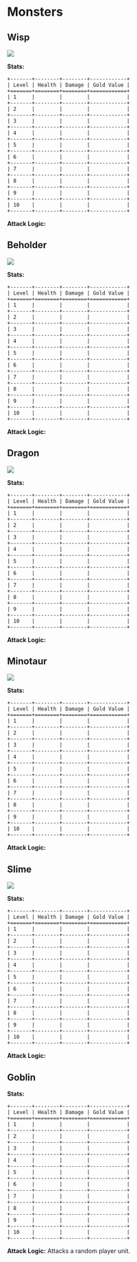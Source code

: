 # Monsters


## Wisp

![](https://github.com/jghibiki/Mini-MechMania-2017-2018/blob/master/game/visualizer/assets/thumbs/wisp.png?raw=true)

**Stats:**
```eval_rst
+-------+--------+--------+------------+
| Level | Health | Damage | Gold Value |
+=======+========+========+============+
| 1     |        |        |            |
+-------+--------+--------+------------+
| 2     |        |        |            |
+-------+--------+--------+------------+
| 3     |        |        |            |
+-------+--------+--------+------------+
| 4     |        |        |            |
+-------+--------+--------+------------+
| 5     |        |        |            |
+-------+--------+--------+------------+
| 6     |        |        |            |
+-------+--------+--------+------------+
| 7     |        |        |            |
+-------+--------+--------+------------+
| 8     |        |        |            |
+-------+--------+--------+------------+
| 9     |        |        |            |
+-------+--------+--------+------------+
| 10    |        |        |            |
+-------+--------+--------+------------+
```


**Attack Logic:**

## Beholder

![](https://github.com/jghibiki/Mini-MechMania-2017-2018/blob/master/game/visualizer/assets/thumbs/beholder.png?raw=true)

**Stats:**
```eval_rst
+-------+--------+--------+------------+
| Level | Health | Damage | Gold Value |
+=======+========+========+============+
| 1     |        |        |            |
+-------+--------+--------+------------+
| 2     |        |        |            |
+-------+--------+--------+------------+
| 3     |        |        |            |
+-------+--------+--------+------------+
| 4     |        |        |            |
+-------+--------+--------+------------+
| 5     |        |        |            |
+-------+--------+--------+------------+
| 6     |        |        |            |
+-------+--------+--------+------------+
| 7     |        |        |            |
+-------+--------+--------+------------+
| 8     |        |        |            |
+-------+--------+--------+------------+
| 9     |        |        |            |
+-------+--------+--------+------------+
| 10    |        |        |            |
+-------+--------+--------+------------+
```

**Attack Logic:**

## Dragon

![](https://github.com/jghibiki/Mini-MechMania-2017-2018/blob/master/game/visualizer/assets/thumbs/dragon.png?raw=true)

**Stats:**
```eval_rst
+-------+--------+--------+------------+
| Level | Health | Damage | Gold Value |
+=======+========+========+============+
| 1     |        |        |            |
+-------+--------+--------+------------+
| 2     |        |        |            |
+-------+--------+--------+------------+
| 3     |        |        |            |
+-------+--------+--------+------------+
| 4     |        |        |            |
+-------+--------+--------+------------+
| 5     |        |        |            |
+-------+--------+--------+------------+
| 6     |        |        |            |
+-------+--------+--------+------------+
| 7     |        |        |            |
+-------+--------+--------+------------+
| 8     |        |        |            |
+-------+--------+--------+------------+
| 9     |        |        |            |
+-------+--------+--------+------------+
| 10    |        |        |            |
+-------+--------+--------+------------+
```

**Attack Logic:**

## Minotaur

![](https://github.com/jghibiki/Mini-MechMania-2017-2018/blob/master/game/visualizer/assets/thumbs/minotaur.png?raw=true)

**Stats:**
```eval_rst
+-------+--------+--------+------------+
| Level | Health | Damage | Gold Value |
+=======+========+========+============+
| 1     |        |        |            |
+-------+--------+--------+------------+
| 2     |        |        |            |
+-------+--------+--------+------------+
| 3     |        |        |            |
+-------+--------+--------+------------+
| 4     |        |        |            |
+-------+--------+--------+------------+
| 5     |        |        |            |
+-------+--------+--------+------------+
| 6     |        |        |            |
+-------+--------+--------+------------+
| 7     |        |        |            |
+-------+--------+--------+------------+
| 8     |        |        |            |
+-------+--------+--------+------------+
| 9     |        |        |            |
+-------+--------+--------+------------+
| 10    |        |        |            |
+-------+--------+--------+------------+
```

**Attack Logic:**

## Slime

![](https://github.com/jghibiki/Mini-MechMania-2017-2018/blob/master/game/visualizer/assets/thumbs/slime.png?raw=true)

**Stats:**
```eval_rst
+-------+--------+--------+------------+
| Level | Health | Damage | Gold Value |
+=======+========+========+============+
| 1     |        |        |            |
+-------+--------+--------+------------+
| 2     |        |        |            |
+-------+--------+--------+------------+
| 3     |        |        |            |
+-------+--------+--------+------------+
| 4     |        |        |            |
+-------+--------+--------+------------+
| 5     |        |        |            |
+-------+--------+--------+------------+
| 6     |        |        |            |
+-------+--------+--------+------------+
| 7     |        |        |            |
+-------+--------+--------+------------+
| 8     |        |        |            |
+-------+--------+--------+------------+
| 9     |        |        |            |
+-------+--------+--------+------------+
| 10    |        |        |            |
+-------+--------+--------+------------+
```

**Attack Logic:** 

## Goblin

**Stats:**
```eval_rst
+-------+--------+--------+------------+
| Level | Health | Damage | Gold Value |
+=======+========+========+============+
| 1     |        |        |            |
+-------+--------+--------+------------+
| 2     |        |        |            |
+-------+--------+--------+------------+
| 3     |        |        |            |
+-------+--------+--------+------------+
| 4     |        |        |            |
+-------+--------+--------+------------+
| 5     |        |        |            |
+-------+--------+--------+------------+
| 6     |        |        |            |
+-------+--------+--------+------------+
| 7     |        |        |            |
+-------+--------+--------+------------+
| 8     |        |        |            |
+-------+--------+--------+------------+
| 9     |        |        |            |
+-------+--------+--------+------------+
| 10    |        |        |            |
+-------+--------+--------+------------+
```

**Attack Logic:** Attacks a random player unit.
